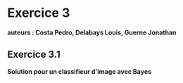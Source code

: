 # Exercice 3
**auteurs : Costa Pedro, Delabays Louis, Guerne Jonathan**

## Exercice 3.1 
**Solution pour un classifieur d'image avec Bayes**